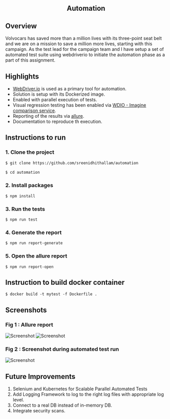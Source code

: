 <h2 align="center">Automation</h2>

## Overview
Volvocars has saved more than a million lives with its three-point seat belt and we are on a mission  to save a million more lives, starting with this campaign. As the test lead for the campaign  team and I have setup a set of automated test suite using webdriverio to initiate the automation phase as a part of this assignment.  


## Highlights

- [WebDriver.io](https://webdriver.io/) is used as a primary tool for automation.
- Solution is setup with its Dockerized image.
- Enabled with parallel execution of tests.  
- Visual regression testing has been enabled via [WDIO - Imagine comparison service](https://webdriver.io/docs/wdio-image-comparison-service/).
- Reporting of the results via [allure](http://allure.qatools.ru/).
- Documentation to reproduce th execution.


## Instructions to run

### 1. Clone the project
```bash
$ git clone https://github.com/sreenidhithallam/automation
```

```bash
$ cd automation
```

### 2. Install packages

```
$ npm install
```

### 3. Run the tests

```
$ npm run test
```

### 4. Generate the report

```
$ npm run report-generate
```

### 5. Open the allure report

```
$ npm run report-open
```

## Instruction to build docker container

```
$ docker build -t mytest -f Dockerfile .
```

##  Screenshots

  ### Fig 1 : Allure report
  ![Screenshot](https://github.com/sreenidhithallam/automation/blob/master/screenshots/allureReport_1.png)
  ![Screenshot](https://github.com/sreenidhithallam/automation/blob/master/screenshots/allureReport_2.png)
  
  ### Fig 2 : Screenshot during automated test run
  ![Screenshot](https://github.com/sreenidhithallam/automation/blob/master/screenshots/electric.png)
  
  
##  Future Improvements
1. Selenium and Kubernetes for Scalable Parallel Automated Tests
2. Add Logging Framework to log to the right log files with appropriate log level.
3. Connect to a real DB instead of in-memory DB.
4. Integrate security scans.
